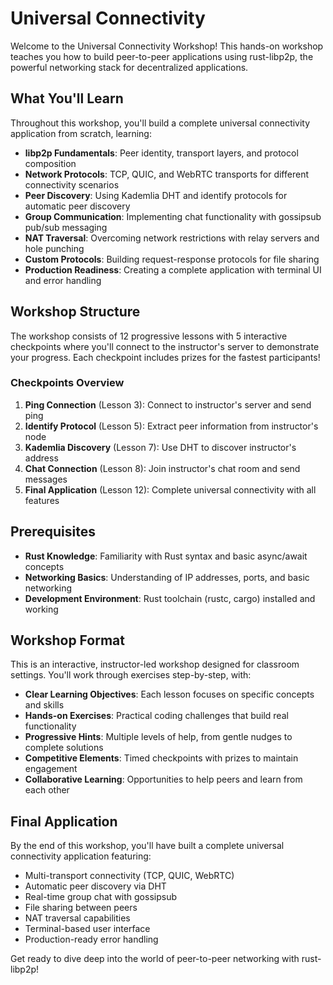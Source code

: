 # Universal Connectivity

Welcome to the Universal Connectivity Workshop! This hands-on workshop teaches you how to build peer-to-peer applications using rust-libp2p, the powerful networking stack for decentralized applications.

## What You'll Learn

Throughout this workshop, you'll build a complete universal connectivity application from scratch, learning:

- **libp2p Fundamentals**: Peer identity, transport layers, and protocol composition
- **Network Protocols**: TCP, QUIC, and WebRTC transports for different connectivity scenarios
- **Peer Discovery**: Using Kademlia DHT and identify protocols for automatic peer discovery
- **Group Communication**: Implementing chat functionality with gossipsub pub/sub messaging
- **NAT Traversal**: Overcoming network restrictions with relay servers and hole punching
- **Custom Protocols**: Building request-response protocols for file sharing
- **Production Readiness**: Creating a complete application with terminal UI and error handling

## Workshop Structure

The workshop consists of 12 progressive lessons with 5 interactive checkpoints where you'll connect to the instructor's server to demonstrate your progress. Each checkpoint includes prizes for the fastest participants!

### Checkpoints Overview

1. **Ping Connection** (Lesson 3): Connect to instructor's server and send ping
2. **Identify Protocol** (Lesson 5): Extract peer information from instructor's node
3. **Kademlia Discovery** (Lesson 7): Use DHT to discover instructor's address
4. **Chat Connection** (Lesson 8): Join instructor's chat room and send messages
5. **Final Application** (Lesson 12): Complete universal connectivity with all features

## Prerequisites

- **Rust Knowledge**: Familiarity with Rust syntax and basic async/await concepts
- **Networking Basics**: Understanding of IP addresses, ports, and basic networking
- **Development Environment**: Rust toolchain (rustc, cargo) installed and working

## Workshop Format

This is an interactive, instructor-led workshop designed for classroom settings. You'll work through exercises step-by-step, with:

- **Clear Learning Objectives**: Each lesson focuses on specific concepts and skills
- **Hands-on Exercises**: Practical coding challenges that build real functionality
- **Progressive Hints**: Multiple levels of help, from gentle nudges to complete solutions
- **Competitive Elements**: Timed checkpoints with prizes to maintain engagement
- **Collaborative Learning**: Opportunities to help peers and learn from each other

## Final Application

By the end of this workshop, you'll have built a complete universal connectivity application featuring:

- Multi-transport connectivity (TCP, QUIC, WebRTC)
- Automatic peer discovery via DHT
- Real-time group chat with gossipsub
- File sharing between peers
- NAT traversal capabilities
- Terminal-based user interface
- Production-ready error handling

Get ready to dive deep into the world of peer-to-peer networking with rust-libp2p!
